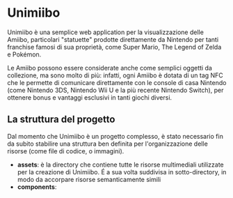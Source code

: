 # Unimiibo

Unimiibo è una semplice web application per la visualizzazione delle Amiibo, particolari "statuette"
prodotte direttamente da Nintendo per tanti franchise famosi di sua proprietà, come Super Mario, 
The Legend of Zelda e Pokémon.

Le Amiibo possono essere considerate anche come semplici oggetti da collezione, ma sono molto di più:
infatti, ogni Amiibo è dotata di un tag NFC che le permette di comunicare direttamente con le console
di casa Nintendo (come Nintendo 3DS, Nintendo Wii U e la più recente Nintendo Switch), per ottenere
bonus e vantaggi esclusivi in tanti giochi diversi.


## La struttura del progetto

Dal momento che Unimiibo è un progetto complesso, è stato necessario fin da subito stabilire una
struttura ben definita per l'organizzazione delle risorse (come file di codice, o immagini).

* **assets**: è la directory che contiene tutte le risorse multimediali utilizzate per la creazione
di Unimiibo. É a sua volta suddivisa in sotto-directory, in modo da accorpare risorse semanticamente 
simili
* **components**: 